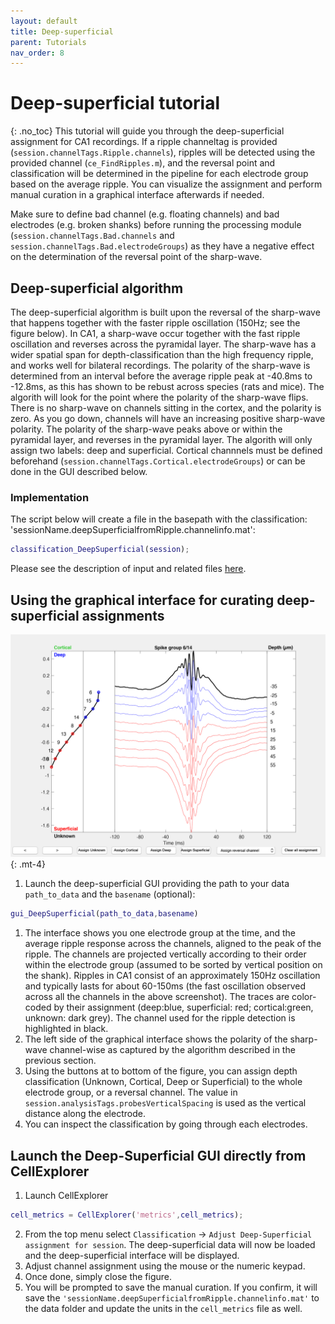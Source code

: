 ```yaml
---
layout: default
title: Deep-superficial
parent: Tutorials
nav_order: 8
---
```

# Deep-superficial tutorial
{: .no_toc}
This tutorial will guide you through the deep-superficial assignment for CA1 recordings. If a ripple channeltag is provided (`session.channelTags.Ripple.channels`), ripples will be detected using the provided channel (`ce_FindRipples.m`), and the reversal point and classification will be determined in the pipeline for each electrode group based on the average ripple. You can visualize the assignment and perform manual curation in a graphical interface afterwards if needed. 

Make sure to define bad channel (e.g. floating channels) and bad electrodes (e.g. broken shanks) before running the processing module (`session.channelTags.Bad.channels` and `session.channelTags.Bad.electrodeGroups`) as they have a negative effect on the determination of the reversal point of the sharp-wave.

## Deep-superficial algorithm
The deep-superficial algorithm is built upon the reversal of the sharp-wave that happens together with the faster ripple oscillation (150Hz; see the figure below). In CA1, a sharp-wave occur together with the fast ripple oscillation and reverses across the pyramidal layer. The sharp-wave has a wider spatial span for depth-classification than the high frequency ripple, and works well for bilateral recordings. The polarity of the sharp-wave is determined from an interval before the average ripple peak at -40.8ms to -12.8ms, as this has shown to be rebust across species (rats and mice). The algorith will look for the point where the polarity of the sharp-wave flips. There is no sharp-wave on channels sitting in the cortex, and the polarity is zero. As you go down, channels will have an increasing positive sharp-wave polarity. The polarity of the sharp-wave peaks above or within the pyramidal layer, and reverses in the pyramidal layer. The algorith will only assign two labels: deep and superficial. Cortical channnels must be defined beforehand (`session.channelTags.Cortical.electrodeGroups`) or can be done in the GUI described below.

### Implementation 
The script below will create a file in the basepath with the classification: 'sessionName.deepSuperficialfromRipple.channelinfo.mat':

```m
classification_DeepSuperficial(session);
```

Please see the description of input and related files [here]({{"/pipeline/hippocampal-metrics/#deep-superficial-metrics"|absolute_url}}).

## Using the graphical interface for curating deep-superficial assignments
![](https://raw.githubusercontent.com/petersenpeter/common_resources/main/images/gui_deepSuperficial.png){: .mt-4}

1. Launch the deep-superficial GUI providing the path to your data `path_to_data` and the `basename` (optional):
```m
gui_DeepSuperficial(path_to_data,basename)
```
1. The interface shows you one electrode group at the time, and the average ripple response across the channels, aligned to the peak of the ripple. The channels are projected vertically according to their order within the electrode group (assumed to be sorted by vertical position on the shank). Ripples in CA1 consist of an approximately 150Hz oscillation and typically lasts for about 60-150ms (the fast oscillation observed across all the channels in the above screenshot). The traces are color-coded by their assignment (deep:blue, superficial: red; cortical:green, unknown: dark grey). The channel used for the ripple detection is highlighted in black.
2. The left side of the graphical interface shows the polarity of the sharp-wave channel-wise as captured by the algorithm described in the previous section. 
3. Using the buttons at to bottom of the figure, you can assign depth classification (Unknown, Cortical, Deep or Superficial) to the whole electrode group, or a reversal channel. The value in `session.analysisTags.probesVerticalSpacing` is used as the vertical distance along the electrode.
4. You can inspect the classification by going through each electrodes.

## Launch the Deep-Superficial GUI directly from CellExplorer
1. Launch CellExplorer
```m
cell_metrics = CellExplorer('metrics',cell_metrics); 
```
2. From the top menu select `Classification` -> `Adjust Deep-Superficial assignment for session`. The deep-superficial data will now be loaded and the deep-superficial interface will be displayed.
3. Adjust channel assignment using the mouse or the numeric keypad. 
3. Once done, simply close the figure. 
4. You will be prompted to save the manual curation. If you confirm, it will save the `'sessionName.deepSuperficialfromRipple.channelinfo.mat'` to the data folder and update the units in the `cell_metrics` file as well.
